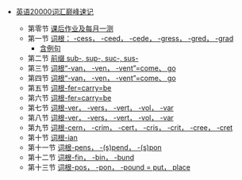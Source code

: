 *   [英语20000词汇巅峰速记](/)

    *   第零节 [课后作业及每月一测](./课后作业.md)
    *   第一节 [词根： -cess， -ceed， -cede， -gress， -gred， -grad](./第一节.md)
        *   &#x9;	[含例句](./第一节_含例句.md)
    *   第二节 [前缀 sub-, sup-, suc-, sus-](./第二节.md)
    *   第三节 [词根“-van， -ven， -vent”=come、 go](./第三节.md)
    *   第四节 [词根“-van， -ven， -vent”=come、 go](./第四节.md)
    *   第五节 [词根-fer=carry=be](./第五节.md)
    *   第六节 [词根-fer=carry=be](./第六节.md)
    *   第七节 [词根-ver， -vers， -vert， -vol， -var](./第七节.md)
    *   第八节 [词根-ver， -vers， -vert， -vol， -var](./第八节.md)
    *   第九节 [词根-cern， -crim， -cert， -cris， -crit， -cree， -cret](./第九节.md)
    *   第十节 [词根-ian](./第十节.md)
    *   第十一节 [词根-pens， -(s)pend， -(s)pon](./第十一节.md)
    *   第十二节 [词根-fin， -bin， -bund](./第十二节.md)
    *   第十三节 [词根-pos， -pon， -pound = put， place](./第十三节.md)

